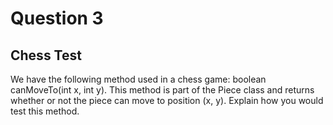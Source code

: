 # Question 3
## Chess Test
We have the following method used in a chess game: boolean canMoveTo(int x, int y). This method is part of the Piece class and returns whether or not the piece can move to position (x, y). Explain how you would test this method.
